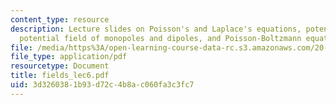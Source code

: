```yaml
---
content_type: resource
description: Lecture slides on Poisson's and Laplace's equations, potential function,
  potential field of monopoles and dipoles, and Poisson-Boltzmann equation.
file: /media/https%3A/open-learning-course-data-rc.s3.amazonaws.com/20-330j-fields-forces-and-flows-in-biological-systems-spring-2007/3d3260381b93d72c4b8ac060fa3c3fc7_fields_lec6.pdf
file_type: application/pdf
resourcetype: Document
title: fields_lec6.pdf
uid: 3d326038-1b93-d72c-4b8a-c060fa3c3fc7
---
```

